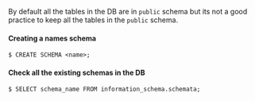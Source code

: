 
By default all the tables in the DB are in `public` schema but
its not a good practice to keep all the tables in the `public` schema.

#### Creating a names schema

```
$ CREATE SCHEMA <name>;
```

#### Check all the existing schemas in the DB

```
$ SELECT schema_name FROM information_schema.schemata;
```
